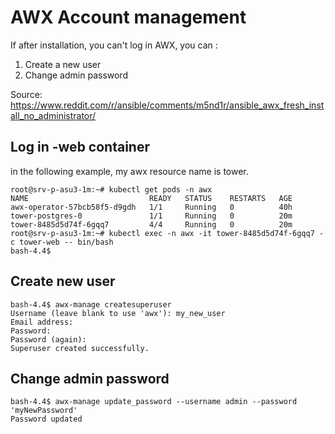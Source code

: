 # AWX Account management
If after installation, you can't log in AWX, you can :
1. Create a new user
2. Change admin password

Source: https://www.reddit.com/r/ansible/comments/m5nd1r/ansible_awx_fresh_install_no_administrator/
## Log in <resource name>-web container
in the following example, my awx resource name is tower.
```
root@srv-p-asu3-1m:~# kubectl get pods -n awx
NAME                           READY   STATUS    RESTARTS   AGE
awx-operator-57bcb58f5-d9gdh   1/1     Running   0          40h
tower-postgres-0               1/1     Running   0          20m
tower-8485d5d74f-6gqq7         4/4     Running   0          20m
root@srv-p-asu3-1m:~# kubectl exec -n awx -it tower-8485d5d74f-6gqq7 -c tower-web -- bin/bash
bash-4.4$
```

## Create new user
```
bash-4.4$ awx-manage createsuperuser
Username (leave blank to use 'awx'): my_new_user
Email address:
Password:
Password (again):
Superuser created successfully.
```
## Change admin password
  
```
bash-4.4$ awx-manage update_password --username admin --password 'myNewPassword'
Password updated
```
